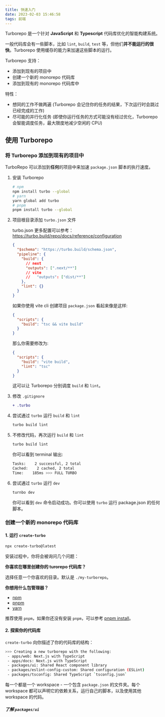 ```yaml
---
title: 快速入门
date: 2023-02-03 15:46:58
tags: 前端
---
```


Turborepo 是一个针对 **JavaScript** 和 **Typescript** 代码库优化的智能构建系统。

一般代码库会有一些脚本，比如 `lint`, `build`, `test` 等，但他们**并不能运行的很快**。Turborepo 使用缓存的能力来加速这些脚本的运行。

Turborepo 支持：

- 添加到现有的项目中
- 创建一个新的 monorepo 代码库
- 添加到现有的 monorepo 代码库中

特性：

- 想同的工作不做两遍 (Turborepo 会记住你的任务的结果，下次运行时会跳过已经完成的工作)
- 尽可能的并行化任务 (即使你运行任务的方式可能没有经过优化，Turborepo 会智能调度任务，最大限度地减少空闲的 CPU)

<!-- more -->

## 使用 Turborepo

### 将 Turborepo 添加到现有的项目中

TurboRepo 可以添加到**任何**的项目中来加速 `package.json` 脚本的执行速度。

1. 安装 Turborepo

   ```bash
   # npm
   npm install turbo --global
   # yarn
   yarn global add turbo
   # pnpm
   pnpm install turbo --global
   ```

2. 项目根目录添加 `turbo.json` 文件

   turbo.json 更多配置可以参考：<https://turbo.build/repo/docs/reference/configuration>

   ```json
   {
     "$schema": "https://turbo.build/schema.json",
     "pipeline": {
       "build": {
         // next
         "outputs": [".next/**"]
         // vite
         //   "outputs": ["dist/**"]
       },
       "lint": {}
     }
   }
   ```

   如果你使用 vite cli 创建项目 `package.json` 看起来像是这样:

   ```json
   {
     "scripts": {
       "build": "tsc && vite build"
     }
   }
   ```

   那么你需要修改为:

   ```json
   {
     "scripts": {
       "build": "vite build",
       "lint": "tsc"
     }
   }
   ```

   这可以让 Turborepo 分别调度 `build` 和 `lint`。

3. 修改 `.gitignore`

   ```diff
   + .turbo
   ```

4. 尝试通过 `turbo` 运行 `build` 和 `lint`

   ```bash
   turbo build lint
   ```

5. 不修改代码，再次运行 `build` 和 `lint`

   ```bash
   turbo build lint
   ```

   你可以看到 terminal 输出:

   ```bash
   Tasks:    2 successful, 2 total
   Cached:    2 cached, 2 total
   Time:    185ms >>> FULL TURBO
   ```

6. 尝试通过 `turbo` 运行 `dev`

   ```bash
   turnbo dev
   ```

   你可以看到 `dev` 命令启动成功。你可以使用 `turbo` 运行 package.json 的任何脚本。

### 创建一个新的 monorepo 代码库

#### 1. 运行 `create-turbo`

```bash
npx create-turbo@latest
```

安装过程中，你将会被询问几个问题：

**你喜欢在哪里创建你的 turorepo 代码库？**

选择任意一个你喜欢的目录。默认是 `./my-turborepo`。

**你想用什么包管理器？**

- [npm](https://www.npmjs.com/)
- [pnpm](https://pnpm.io/)
- [yarn](https://yarnpkg.com/)

推荐使用 `pnpm`，如果你还没有安装 `pnpm`，可以参考 [pnpm install](https://pnpm.io/installation)。

#### 2. 探索你的代码库

`create-turbo` 向你描述了你的代码库的结构：

```bash
>>> Creating a new turborepo with the following:
 - apps/web: Next.js with TypeScript
 - apps/docs: Next.js with TypeScript
 - packages/ui: Shared React component library
 - packages/eslint-config-custom: Shared configuration (ESLint)
 - packages/tsconfig: Shared TypeScript `tsconfig.json`
```

每一个都是一个 workspace - 一个包含 `package.json` 的文件夹。每个 workspace 都可以声明它的依赖关系，运行自己的脚本，以及使用其他 workspace 的代码。

##### 了解 `packages/ui`
